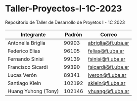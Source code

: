 # Taller-Proyectos-I-1C-2023
Repositorio de Taller de Desarrollo de Proyetos I - 1C 2023

| Integrante              | Padrón  | Correo                    | 
| ---                    |  ---    | ---                       |
| Antonella Briglia      | 90903  | abriglia@fi.uba.ar       |   
| Federico Elias|96105|felias@fi.uba.ar|
| Fernando Sinisi        | 99139  | fsinisi@fi.uba.ar       |
| Francisco Sicardi      |  99390 | fsicardi@fi.uba.ar       |   
| Lucas Verón|89341|lveron@fi.uba.ar|
| Santiago Klein        |  102192 | sklein@fi.uba.ar      |
| Huang Yuhong (Tony)        | 102146  | yhuang@fi.uba.ar      |
